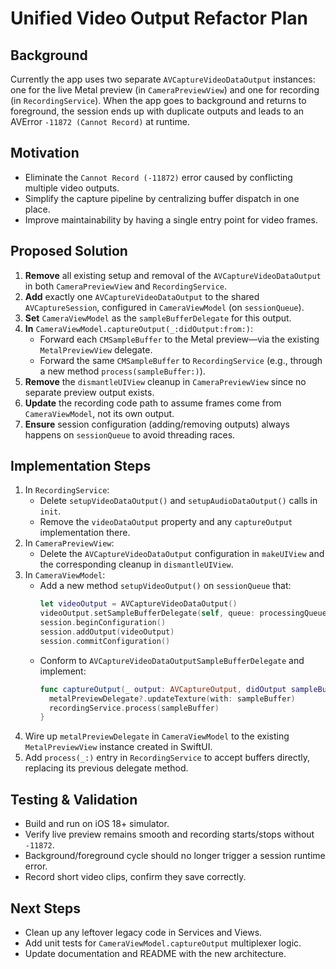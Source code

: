 # Unified Video Output Refactor Plan

## Background

Currently the app uses two separate `AVCaptureVideoDataOutput` instances: one for the live Metal preview (in `CameraPreviewView`) and one for recording (in `RecordingService`). When the app goes to background and returns to foreground, the session ends up with duplicate outputs and leads to an AVError `-11872 (Cannot Record)` at runtime.

## Motivation

- Eliminate the `Cannot Record (-11872)` error caused by conflicting multiple video outputs.
- Simplify the capture pipeline by centralizing buffer dispatch in one place.
- Improve maintainability by having a single entry point for video frames.

## Proposed Solution

1. **Remove** all existing setup and removal of the `AVCaptureVideoDataOutput` in both `CameraPreviewView` and `RecordingService`.
2. **Add** exactly one `AVCaptureVideoDataOutput` to the shared `AVCaptureSession`, configured in `CameraViewModel` (on `sessionQueue`).
3. **Set** `CameraViewModel` as the `sampleBufferDelegate` for this output.
4. **In** `CameraViewModel.captureOutput(_:didOutput:from:)`:
   - Forward each `CMSampleBuffer` to the Metal preview—via the existing `MetalPreviewView` delegate.
   - Forward the same `CMSampleBuffer` to `RecordingService` (e.g., through a new method `process(sampleBuffer:)`).
5. **Remove** the `dismantleUIView` cleanup in `CameraPreviewView` since no separate preview output exists.
6. **Update** the recording code path to assume frames come from `CameraViewModel`, not its own output.
7. **Ensure** session configuration (adding/removing outputs) always happens on `sessionQueue` to avoid threading races.

## Implementation Steps

1. In `RecordingService`:
   - Delete `setupVideoDataOutput()` and `setupAudioDataOutput()` calls in `init`.
   - Remove the `videoDataOutput` property and any `captureOutput` implementation there.
2. In `CameraPreviewView`:
   - Delete the `AVCaptureVideoDataOutput` configuration in `makeUIView` and the corresponding cleanup in `dismantleUIView`.
3. In `CameraViewModel`:
   - Add a new method `setupVideoOutput()` on `sessionQueue` that:
     ```swift
     let videoOutput = AVCaptureVideoDataOutput()
     videoOutput.setSampleBufferDelegate(self, queue: processingQueue)
     session.beginConfiguration()
     session.addOutput(videoOutput)
     session.commitConfiguration()
     ```
   - Conform to `AVCaptureVideoDataOutputSampleBufferDelegate` and implement:
     ```swift
     func captureOutput(_ output: AVCaptureOutput, didOutput sampleBuffer: CMSampleBuffer, from connection: AVCaptureConnection) {
       metalPreviewDelegate?.updateTexture(with: sampleBuffer)
       recordingService.process(sampleBuffer)
     }
     ```
4. Wire up `metalPreviewDelegate` in `CameraViewModel` to the existing `MetalPreviewView` instance created in SwiftUI.
5. Add `process(_:)` entry in `RecordingService` to accept buffers directly, replacing its previous delegate method.

## Testing & Validation

- Build and run on iOS 18+ simulator.
- Verify live preview remains smooth and recording starts/stops without `-11872`.
- Background/foreground cycle should no longer trigger a session runtime error.
- Record short video clips, confirm they save correctly.

## Next Steps

- Clean up any leftover legacy code in Services and Views.
- Add unit tests for `CameraViewModel.captureOutput` multiplexer logic.
- Update documentation and README with the new architecture. 